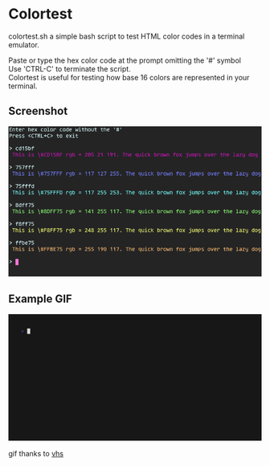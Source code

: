 # Colortest
colortest.sh a simple bash script to test HTML color codes in a terminal emulator.

Paste or type the hex color code at the prompt omitting the '#' symbol  
Use 'CTRL-C' to terminate the script.  
Colortest is useful for testing how base 16 colors are represented in your terminal. 

## Screenshot
![colortest](colortest.png)

## Example GIF 
![colortest](colortest.gif)

gif thanks to [vhs](https://github.com/charmbracelet/vhs)
